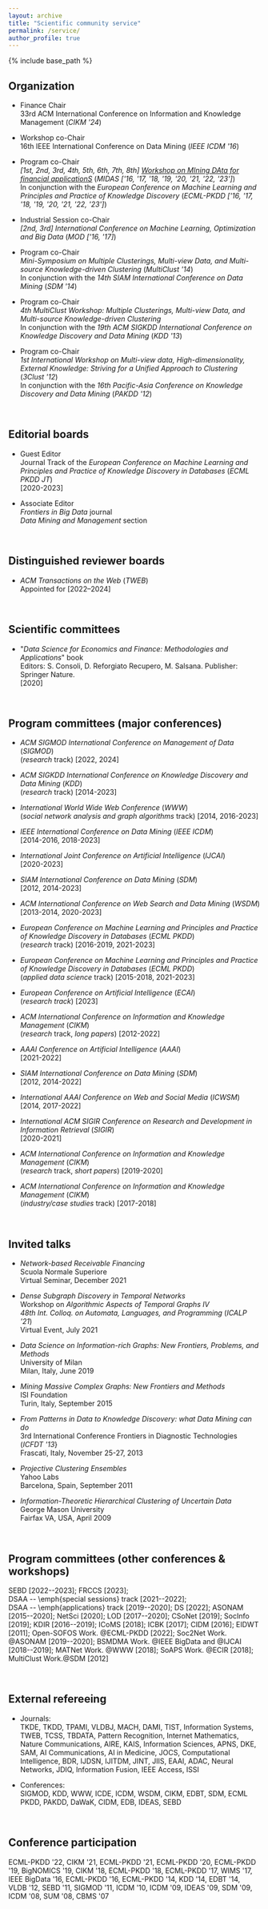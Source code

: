 ```yaml
---
layout: archive
title: "Scientific community service"
permalink: /service/
author_profile: true
---
```


{% include base_path %}


## Organization

* Finance Chair <br>
33rd ACM International Conference on Information and Knowledge Management (*CIKM '24*)

* Workshop co-Chair <br>
16th IEEE International Conference on Data Mining (*IEEE ICDM '16*)

* Program co-Chair<br>
*[1st, 2nd, 3rd, 4th, 5th, 6th, 7th, 8th]* [*Workshop on  MIning DAta for financial applicationS*](http://midas.portici.enea.it) (*MIDAS ['16, '17, '18, '19, '20, '21, '22, '23']*) <br>
In conjunction with the *European Conference on Machine Learning and Principles and Practice of Knowledge Discovery* (*ECML-PKDD ['16, '17, '18, '19, '20, '21, '22, '23']*)

* Industrial Session co-Chair <br>
*[2nd, 3rd] International Conference on Machine Learning, Optimization and Big Data* (*MOD ['16, '17]*)

* Program co-Chair <br>
*Mini-Symposium on Multiple Clusterings, Multi-view Data, and Multi-source Knowledge-driven Clustering* (*MultiClust '14*) <br>
In conjunction with the *14th SIAM International Conference on Data Mining* (*SDM '14*)

* Program co-Chair <br>
*4th MultiClust Workshop: Multiple Clusterings, Multi-view Data, and Multi-source Knowledge-driven Clustering* <br>
In conjunction with the *19th ACM SIGKDD International Conference on Knowledge Discovery and Data Mining* (*KDD '13*)

* Program co-Chair <br>
*1st International Workshop on  Multi-view data, High-dimensionality, External Knowledge: Striving for a Unified Approach to Clustering* (*3Clust '12*) <br>
In conjunction with the *16th Pacific-Asia Conference on Knowledge Discovery and Data Mining* (*PAKDD '12*)


<br>


## Editorial boards

* Guest Editor <br>
Journal Track of the *European Conference on Machine Learning and Principles and Practice of Knowledge Discovery in Databases* (*ECML PKDD JT*)<br>
[2020-2023]

* Associate Editor <br>
*Frontiers in Big Data* journal <br>
*Data Mining and Management* section


<br>

## Distinguished reviewer boards

* *ACM Transactions on the Web* (*TWEB*)<br>
Appointed for [2022–2024]


<br>

## Scientific committees

* "*Data Science for Economics and Finance: Methodologies and Applications*" book <br>
Editors: S. Consoli, D. Reforgiato Recupero, M. Salsana. Publisher: Springer Nature. <br>
[2020]


<br>

## Program committees (major conferences)

* *ACM SIGMOD International Conference on Management of Data* (*SIGMOD*) <br>
(*research* track) [2022, 2024]

* *ACM SIGKDD International Conference on Knowledge Discovery and Data Mining* (*KDD*) <br>
(*research* track) [2014-2023]

* *International World Wide Web Conference* (*WWW*) <br>
(*social network analysis and graph algorithms* track) [2014, 2016-2023]

* *IEEE International Conference on Data Mining* (*IEEE ICDM*) <br>
[2014-2016, 2018-2023]

* *International Joint Conference on Artificial Intelligence* (*IJCAI*) <br>
[2020-2023]

* *SIAM International Conference on Data Mining* (*SDM*) <br>
[2012, 2014-2023]

* *ACM International Conference on Web Search and Data Mining* (*WSDM*) <br>
[2013-2014, 2020-2023]

* *European Conference on Machine Learning and Principles and Practice of Knowledge Discovery in Databases* (*ECML PKDD*) <br> 
(*research* track) [2016-2019, 2021-2023]

* *European Conference on Machine Learning and Principles and Practice of Knowledge Discovery in Databases* (*ECML PKDD*) <br> 
(*applied data science* track) [2015-2018, 2021-2023]

* *European Conference on Artificial Intelligence* (*ECAI*) <br> 
(*research track*) [2023]

* *ACM International Conference on Information and Knowledge Management* (*CIKM*) <br> 
(*research* track, *long papers*) [2012-2022]



* *AAAI Conference on Artificial Intelligence* (*AAAI*) <br>
[2021-2022]

* *SIAM International Conference on Data Mining* (*SDM*) <br>
[2012, 2014-2022]

* *International AAAI Conference on Web and Social Media* (*ICWSM*) <br>
[2014, 2017-2022]

* *International ACM SIGIR Conference on Research and Development in Information Retrieval* (*SIGIR*) <br>
[2020-2021]

* *ACM International Conference on Information and Knowledge Management* (*CIKM*) <br> 
(*research* track, *short papers*) [2019-2020]

* *ACM International Conference on Information and Knowledge Management* (*CIKM*) <br> 
(*industry/case studies* track) [2017-2018]


<br>


## Invited talks

* *Network-based Receivable Financing* <br>
Scuola Normale Superiore <br>
Virtual Seminar, December 2021

* *Dense Subgraph Discovery in Temporal Networks* <br>
Workshop on *Algorithmic Aspects of Temporal Graphs IV* <br>
*48th Int. Colloq. on Automata, Languages, and Programming* (*ICALP '21*) <br>
Virtual Event, July 2021

* *Data Science on Information-rich Graphs: New Frontiers, Problems, and Methods* <br>
University of Milan <br>
Milan, Italy, June 2019

* *Mining Massive Complex Graphs: New Frontiers and Methods* <br>
ISI Foundation <br>
Turin, Italy, September 2015

* *From Patterns in Data to Knowledge Discovery: what Data Mining can do* <br>
3rd International Conference Frontiers in Diagnostic Technologies (*ICFDT '13*} <br>
Frascati, Italy, November 25-27, 2013

* *Projective Clustering Ensembles* <br>
Yahoo Labs <br>
Barcelona, Spain, September 2011

* *Information-Theoretic Hierarchical Clustering of Uncertain Data* <br>
George Mason University <br>
Fairfax VA, USA, April 2009

<br>

## Program committees (other conferences & workshops)

SEBD [2022--2023]; 
FRCCS [2023];  
DSAA -- \emph{special sessions} track [2021--2022];  
DSAA -- \emph{applications} track [2019--2020]; 
DS [2022]; 
ASONAM [2015--2020]; 
NetSci [2020]; 
LOD [2017--2020]; 
CSoNet [2019]; 
SocInfo [2019]; 
KDIR [2016--2019]; 
ICoMS [2018]; 
ICBK [2017]; 
CIDM [2016]; 
EIDWT [2011]; 
Open-SOFOS Work. @ECML-PKDD [2022]; 
Soc2Net Work. @ASONAM [2019--2020]; 
BSMDMA Work. @IEEE BigData and @IJCAI [2018--2019]; 
MATNet Work. @WWW [2018]; 
SoAPS Work. @ECIR [2018]; 
MultiClust Work.@SDM [2012]



<br>


## External refereeing

* Journals: <br>
TKDE, TKDD, TPAMI, VLDBJ, MACH, DAMI, TIST, Information Systems, TWEB, TCSS, TBDATA, Pattern Recognition, Internet Mathematics, Nature Communications, AIRE, KAIS, Information Sciences, APNS, DKE, SAM, AI Communications, AI in Medicine, JOCS, Computational Intelligence, BDR, IJDSN, IJITDM, JINT, JIIS, EAAI, ADAC, Neural Networks, JDIQ, Information Fusion, IEEE Access, ISSI

* Conferences: <br>
SIGMOD, KDD, WWW, ICDE, ICDM, WSDM, CIKM, EDBT, SDM, ECML PKDD, PAKDD, DaWaK, CIDM, EDB, IDEAS, SEBD


<br>


## Conference participation

ECML-PKDD '22, CIKM '21, ECML-PKDD '21, ECML-PKDD '20, ECML-PKDD '19, BigNOMICS '19, CIKM '18, ECML-PKDD '18, ECML-PKDD '17, WIMS '17, IEEE BigData '16, ECML-PKDD '16, ECML-PKDD '14, KDD '14, EDBT '14, VLDB '12, SEBD '11, SIGMOD '11, ICDM '10, ICDM '09, IDEAS '09, SDM '09, ICDM '08, SUM '08, CBMS '07  
